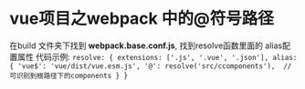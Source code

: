 # vue项目之webpack 中的@符号路径
在build 文件夹下找到 **webpack.base.conf.js**,  找到resolve函数里面的 alias配置属性
代码示例:
`
		resolve: {
			extensions: ['.js', '.vue', '.json'],
			alias: {
				'vue$': 'vue/dist/vue.esm.js',
				'@': resolve('src/ccomponents'),  // 可识别到根路径下的components
			}
		}
`
